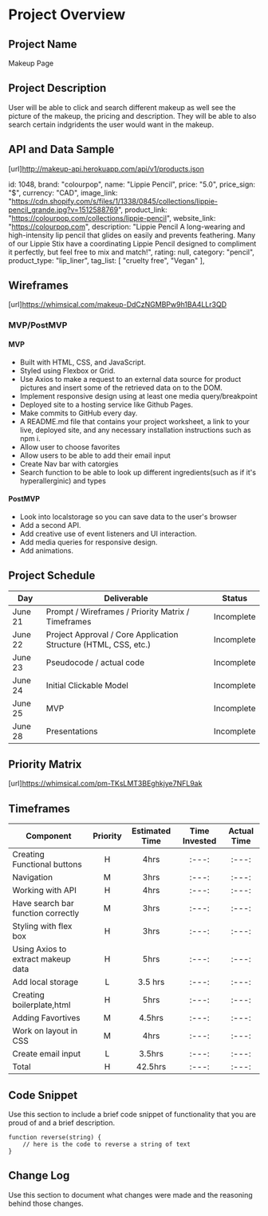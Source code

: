 # Project Overview

## Project Name
Makeup Page


## Project Description

User will be able to click and search different makeup as well see the picture of the makeup, the pricing and description. They will be able to also search certain indgridents the user would want in the makeup.

## API and Data Sample

[url]http://makeup-api.herokuapp.com/api/v1/products.json

id: 1048,
brand: "colourpop",
name: "Lippie Pencil",
price: "5.0",
price_sign: "$",
currency: "CAD",
image_link: "https://cdn.shopify.com/s/files/1/1338/0845/collections/lippie-pencil_grande.jpg?v=1512588769",
product_link: "https://colourpop.com/collections/lippie-pencil",
website_link: "https://colourpop.com",
description: "Lippie Pencil A long-wearing and high-intensity lip pencil that glides on easily and prevents feathering. Many of our Lippie Stix have a coordinating Lippie Pencil designed to compliment it perfectly, but feel free to mix and match!",
rating: null,
category: "pencil",
product_type: "lip_liner",
tag_list: [
"cruelty free",
"Vegan"
],

## Wireframes

[url]https://whimsical.com/makeup-DdCzNGMBPw9h1BA4LLr3QD


### MVP/PostMVP


#### MVP 

- Built with HTML, CSS, and JavaScript.
- Styled using Flexbox or Grid.
- Use Axios to make a request to an external data source for product pictures and insert some of the retrieved data on to the DOM.
- Implement responsive design using at least one media query/breakpoint 
- Deployed site to a hosting service like Github Pages.
- Make commits to GitHub every day.
- A README.md file that contains your project worksheet, a link to your live, deployed site, and any necessary installation instructions such as npm i.
- Allow user to choose favorites 
- Allow users to be able to add their email input 
- Create Nav bar with catorgies 
- Search function to be able to look up different ingredients(such as if it's hyperallerginic) and types


#### PostMVP  

- Look into localstorage so you can save data to the user's browser
- Add a second API.
- Add creative use of event listeners and UI interaction.
- Add media queries for responsive design.
- Add animations.

## Project Schedule


|  Day | Deliverable | Status
|---|---| ---|
|June 21| Prompt / Wireframes / Priority Matrix / Timeframes | Incomplete
|June 22| Project Approval / Core Application Structure (HTML, CSS, etc.) | Incomplete
|June 23| Pseudocode / actual code | Incomplete
|June 24| Initial Clickable Model  | Incomplete
|June 25| MVP | Incomplete
|June 28| Presentations | Incomplete

## Priority Matrix

[url]https://whimsical.com/pm-TKsLMT3BEghkjye7NFL9ak

## Timeframes


| Component | Priority | Estimated Time | Time Invested | Actual Time |
| --- | :---: |  :---: | :---: | :---: |
|Creating Functional buttons  | H | 4hrs| :---: | :---: |
| Navigation | M | 3hrs| :---: | :---: |
| Working with API | H | 4hrs| :---: | :---: |
| Have search bar function correctly | M | 3hrs| :---: | :---: |
| Styling with flex box | H | 3hrs| :---: | :---: |
| Using Axios to extract makeup data | H | 5hrs| :---: | :---: |
| Add local storage | L|  3.5 hrs | :---: | :---: |
| Creating boilerplate,html| H|  5hrs| :---: | :---: |
| Adding Favortives | M |  4.5hrs | :---: | :---: |
| Work on layout in CSS| M |  4hrs | :---: | :---: |
| Create email input| L |  3.5hrs | :---: | :---: |
| Total | H | 42.5hrs| :---: | :---: |

## Code Snippet

Use this section to include a brief code snippet of functionality that you are proud of and a brief description.  

```
function reverse(string) {
	// here is the code to reverse a string of text
}
```

## Change Log
 Use this section to document what changes were made and the reasoning behind those changes.  
